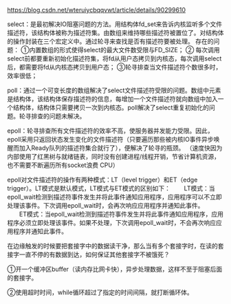https://blog.csdn.net/wteruiycbqqvwt/article/details/90299610

select：是最初解决IO阻塞问题的方法。用结构体fd_set来告诉内核监听多个文件描述符，该结构体被称为描述符集。由数组来维持哪些描述符被置位了。对结构体的操作封装在三个宏定义中。通过轮寻来查找是否有描述符要被处理。
存在的问题： 
①内置数组的形式使得select的最大文件数受限与FD_SIZE； 
② 每次调用select前都要重新初始化描述符集，将fd从用户态拷贝到内核态，每次调用select后，都需要将fd从内核态拷贝到用户态； 
③轮寻排查当文件描述符个数很多时，效率很低；

poll：通过一个可变长度的数组解决了select文件描述符受限的问题。数组中元素是结构体，该结构体保存描述符的信息，每增加一个文件描述符就向数组中加入一个结构体，结构体只需要拷贝一次到内核态。poll解决了select重复初始化的问题。轮寻排查的问题未解决。

epoll：轮寻排查所有文件描述符的效率不高，使服务器并发能力受限。因此，epoll采用只返回状态发生变化的文件描述符（只要遍历那些被内核IO事件异步唤醒而加入Ready队列的描述符集合就行了），便解决了轮寻的瓶颈。 （速度快因为内部使用了红黑树与就绪链表，同时没有创建进程/线程开销，节省计算机资源，也不需要不断遍历所有socket浪费 CPU）

epoll对文件描述符的操作有两种模式：LT（level trigger）和ET（edge trigger）。LT模式是默认模式，LT模式与ET模式的区别如下：
　　LT模式：当epoll_wait检测到描述符事件发生并将此事件通知应用程序，应用程序可以不立即处理该事件。下次调用epoll_wait时，会再次响应应用程序并通知此事件。
　　ET模式：当epoll_wait检测到描述符事件发生并将此事件通知应用程序，应用程序必须立即处理该事件。如果不处理，下次调用epoll_wait时，不会再次响应应用程序并通知此事件。

在边缘触发的时候要把套接字中的数据读干净，那么当有多个套接字时，在读的套接字一直不停的有数据到达，如何保证其他套接字不被饿死？

①开一个缓冲区buffer（读内存比网卡快），异步处理数据，这样不至于阻塞后面的套接字。

②使用超时时间，while循环超过了指定的时间间隔，就打断循环体。